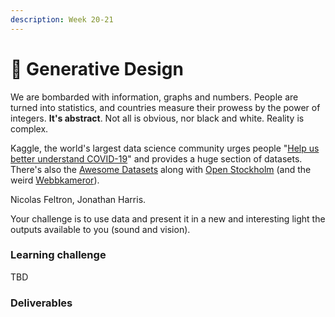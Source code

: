 ```yaml
---
description: Week 20-21
---
```


# 🥈 Generative Design

We are bombarded with information, graphs and numbers. People are turned into statistics, and countries measure their prowess by the power of integers. **It's abstract**. Not all is obvious, nor black and white. Reality is complex.

Kaggle, the world's largest data science community urges people "[Help us better understand COVID-19](https://www.kaggle.com/covid19)" and provides a huge section of datasets. There's also the [Awesome Datasets](https://github.com/awesomedata/awesome-public-datasets) along with [Open Stockholm](https://dataportalen.stockholm.se/dataportalen/) \(and the weird [Webbkameror](http://www.webbkameror.se/)\).

Nicolas Feltron, Jonathan Harris.

Your challenge is to use data and present it in a new and interesting light the outputs available to you \(sound and vision\).

### Learning challenge

TBD

### Deliverables



